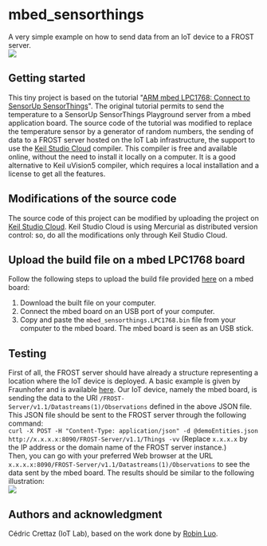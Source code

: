 # mbed_sensorthings

A very simple example on how to send data from an IoT device to a FROST server.  
![](https://gitlab.distantaccess.com/ad4gd/mbed_sensorthings/-/blob/main/doc/IMG_20221205_134644.jpg)

## Getting started
This tiny project is based on the tutorial "[ARM mbed LPC1768: Connect to SensorUp SensorThings](https://developers.sensorup.com/tutorials/mbed/)". The original tutorial permits to send the temperature to a SensorUp SensorThings Playground server from a mbed application board. The source code of the tutorial was modified to replace the temperature sensor by a generator of random numbers, the sending of data to a FROST server hosted on the IoT Lab infrastructure, the support to use the [Keil Studio Cloud](https://studio.keil.arm.com/) compiler. This compiler is free and available online, without the need to install it locally on a computer. It is a good alternative to Keil uVision5 compiler, which requires a local installation and a license to get all the features.

## Modifications of the source code
The source code of this project can be modified by uploading the project on [Keil Studio Cloud](https://studio.keil.arm.com/). Keil Studio Cloud is using Mercurial as distributed version control: so, do all the modifications only through Keil Studio Cloud.

## Upload the build file on a mbed LPC1768 board
Follow the following steps to upload the build file provided [here](https://gitlab.distantaccess.com/ad4gd/mbed_sensorthings/-/blob/main/DIST/mbed_sensorthings.LPC1768.bin) on a mbed board:
1.  Download the built file on your computer.
1.  Connect the mbed board on an USB port of your computer.
1.  Copy and paste the `mbed_sensorthings.LPC1768.bin` file from your computer to the mbed board. The mbed board is seen as an USB stick.

## Testing
First of all, the FROST server should have already a structure representing a location where the IoT device is deployed. A basic example is given by Fraunhofer and is available [here](https://gitlab.distantaccess.com/ad4gd/mbed_sensorthings/-/blob/main/doc/demoEntities.json). Our IoT device, namely the mbed board, is sending the data to the URI `/FROST-Server/v1.1/Datastreams(1)/Observations` defined in the above JSON file. This JSON file should be sent to the FROST server through the following command:  
`curl -X POST -H "Content-Type: application/json" -d @demoEntities.json http://x.x.x.x:8090/FROST-Server/v1.1/Things -vv` (Replace `x.x.x.x` by the IP address or the domain name of the FROST server instance.)  
Then, you can go with your preferred Web browser at the URL `x.x.x.x:8090/FROST-Server/v1.1/Datastreams(1)/Observations` to see the data sent by the mbed board. The results should be similar to the following illustration:  
![](https://gitlab.distantaccess.com/ad4gd/mbed_sensorthings/-/blob/main/doc/mbed_results.jpg)

## Authors and acknowledgment
Cédric Crettaz (IoT Lab), based on the work done by [Robin Luo](https://os.mbed.com/users/robinlk/).
